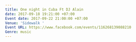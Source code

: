 ```yaml
---
title: One night in Cuba Ft DJ Alain
date: 2017-09-18 19:21:00 +07:00
Event date: 2017-09-22 21:00:00 +07:00
Venue: 'Sidewalk '
Event URL: https://www.facebook.com/events/116268139088210
Genre: music
---
```


